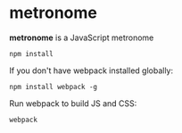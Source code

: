 # metronome

__metronome__ is a JavaScript metronome

```
npm install
```
If you don't have webpack installed globally:
```
npm install webpack -g
```
Run webpack to build JS and CSS:
```
webpack
```

